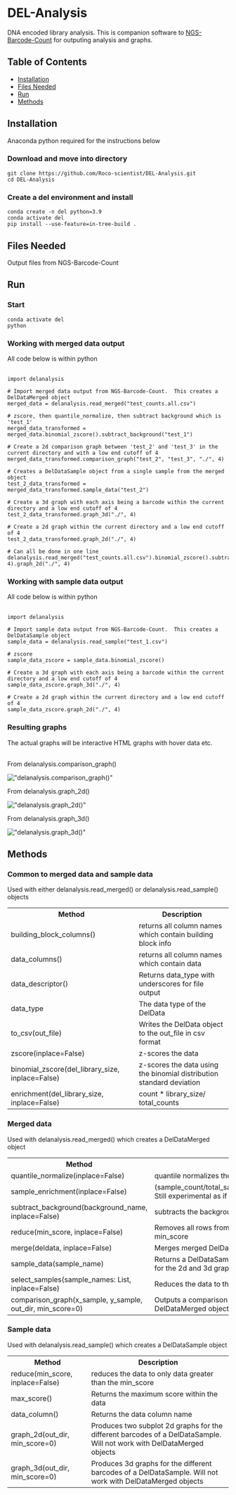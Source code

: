 # DEL-Analysis
DNA encoded library analysis.  This is companion software to <a href=https://github.com/Roco-scientist/NGS-Barcode-Count>NGS-Barcode-Count</a> for outputing analysis and graphs.

## Table of Contents
<ul>
<li><a href=#installation>Installation</a></li>
<li><a href=#files-needed>Files Needed</a></li>
<li><a href=#run>Run</a></li>
<li><a href=#methods>Methods</a></li>
</ul>

## Installation

Anaconda python required for the instructions below

### Download and move into directory

```
git clone https://github.com/Roco-scientist/DEL-Analysis.git
cd DEL-Analysis
```

### Create a del environment and install

```
conda create -n del python=3.9
conda activate del
pip install --use-feature=in-tree-build .
```

## Files Needed
Output files from NGS-Barcode-Count

## Run

### Start

```
conda activate del
python
```

### Working with merged data output

All code below is within python<br><br>

```
import delanalysis

# Import merged data output from NGS-Barcode-Count.  This creates a DelDataMerged object
merged_data = delanalysis.read_merged("test_counts.all.csv")

# zscore, then quantile_normalize, then subtract background which is 'test_1'
merged_data_transformed = merged_data.binomial_zscore().subtract_background("test_1")

# Create a 2d comparison graph between 'test_2' and 'test_3' in the current directory and with a low end cutoff of 4
merged_data_transformed.comparison_graph("test_2", "test_3", "./", 4)

# Creates a DelDataSample object from a single sample from the merged object
test_2_data_transformed = merged_data_transformed.sample_data("test_2")

# Create a 3d graph with each axis being a barcode within the current directory and a low end cutoff of 4
test_2_data_transformed.graph_3d("./", 4)

# Create a 2d graph within the current directory and a low end cutoff of 4
test_2_data_transformed.graph_2d("./", 4)

# Can all be done in one line
delanalysis.read_merged("test_counts.all.csv").binomial_zscore().subtract_background("test_1").sample_data("test_2").graph_3d("./", 4).graph_2d("./", 4)
```

### Working with sample data output

All code below is within python<br><br>

```
import delanalysis

# Import sample data output from NGS-Barcode-Count.  This creates a DelDataSample object
sample_data = delanalysis.read_sample("test_1.csv")

# zscore
sample_data_zscore = sample_data.binomial_zscore()

# Create a 3d graph with each axis being a barcode within the current directory and a low end cutoff of 4
sample_data_zscore.graph_3d("./", 4)

# Create a 2d graph within the current directory and a low end cutoff of 4
sample_data_zscore.graph_2d("./", 4)
```

### Resulting graphs

The actual graphs will be interactive HTML graphs with hover data etc. <br><br>

From delanalysis.comparison_graph()<br>

![ "delanalysis.comparison_graph()" ](./comparison_graph.png)<br>

From delanalysis.graph_2d()<br>

![ "delanalysis.graph_2d()" ](./2d_graph.png)<br>

From delanalysis.graph_3d()<br>

![ "delanalysis.graph_3d()" ](./3d_graph.png)<br>

## Methods

### Common to merged data and sample data

Used with either delanalysis.read_merged() or delanalysis.read_sample() objects

<table>
<tr>
<th>Method</th> <th>Description</th>
</tr>
<tr>
<td>building_block_columns()</td> <td>returns all column names which contain building block info</td>
</tr>
<tr>
<td>data_columns()</td> <td>returns all column names which contain data</td>
</tr>
<tr>
<td>data_descriptor()</td> <td>Returns data_type with underscores for file output</td>
</tr>
<tr>
<td>data_type</td> <td>The data type of the DelData</td>
</tr>
<tr>
<td>to_csv(out_file)</td> <td>Writes the DelData object to the out_file in csv format</td>
</tr>
<tr>
<td>zscore(inplace=False)</td> <td>z-scores the data</td>
</tr>
<tr>
<td>binomial_zscore(del_library_size, inplace=False)</td> <td>z-scores the data using the binomial distribution standard deviation</td>
</tr>
<tr>
<td>enrichment(del_library_size, inplace=False)</td> <td>count * library_size/ total_counts</td>
</tr>
</table>

### Merged data

Used with delanalysis.read_merged() which creates a DelDataMerged object

<table>
<tr>
<th>Method</th> <th>Description</th>
</tr>
<tr>
<td>quantile_normalize(inplace=False)</td> <td>quantile normalizes the data</td>
</tr>
<tr>
<td>sample_enrichment(inplace=False)</td> <td>(sample_count/total_sample_count)/(non_sample_count/total_non_sample_count).  Still experimental as if the count only happens in one sample, a div 0 error occurs</td>
</tr>
<tr>
<td>subtract_background(background_name, inplace=False)</td> <td>subtracts the background_name sample from all other samples</td>
</tr>
<tr>
<td>reduce(min_score, inplace=False)</td> <td>Removes all rows from the data where no samples have a score above the min_score</td>
</tr>
<tr>
<td>merge(deldata, inplace=False)</td> <td>Merges merged DelData sets together</td>
</tr>
<tr>
<td>sample_data(sample_name)</td> <td>Returns a DelDataSample object from the DelDataMerged object.  This is needed for the 2d and 3d graph</td>
</tr>
<tr>
<td>select_samples(sample_names: List, inplace=False)</td> <td>Reduces the data to the listed sample names</td>
</tr>
<tr>
<td>comparison_graph(x_sample, y_sample, out_dir, min_score=0)</td> <td>Outputs a comparison graph of x_sample vs y_sample names. Only works with DelDataMerged objects</td>
</tr>
</table>

### Sample data

Used with delanalysis.read_sample() which creates a DelDataSample object

<table>
<tr>
<th>Method</th> <th>Description</th>
</tr>
<tr>
<td>reduce(min_score, inplace=False)</td> <td>reduces the data to only data greater than the min_score</td>
</tr>
<tr>
<td>max_score()</td> <td>Returns the maximum score within the data</td>
</tr>
<tr>
<td>data_column()</td> <td>Returns the data column name</td>
</tr>
<tr>
<td>graph_2d(out_dir, min_score=0)</td> <td>Produces two subplot 2d graphs for the different barcodes of a DelDataSample. Will not work with DelDataMerged objects</td>
</tr>
<tr>
<td>graph_3d(out_dir, min_score=0)</td> <td>Produces 3d graphs for the different barcodes of a DelDataSample. Will not work with DelDataMerged objects</td>
</tr>
</table>
